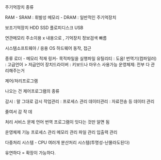 주기억장치 종류


RAM 
	- SRAM : 휘발성 메모리
	- DRAM : 일반적인 주기억장치

보조기억장치 
HDD SSD 플로피디스크 USB 

연관메모리
주소이용 x 내용으로 , 기억장치
정보검색 빠름 

시스템소프트웨아 / 응용
OS 
하드웨어 동작, 접근

종류 
로더 - 메모리 적재
링커- 목적파일을 실행파일
유틸리티 : 도움!
번역기(컴파일러) : 고급언어 > 저급언어
장치드라이버 : 키보드나 마우스 사용가능
운영체제: 전부 다 관리해주는거

제어/처리프로그램

나오는 건 제어프로그램의 종류

감시 : 말 그대로 감시
작업관리 : 프로세스 관리
데이터관리 : 자료전송 등 데이터 관리 

줄여서 감 작 데


처리 서비스 문제 언어 번역 프로그램이 잇다는 것만 알면 됨

운영체제 기능
프로세스 관리
메모리 관리 
파일 관리
입출력 관리

다중처리 시스템 - CPU 여러개
분산처리 시스템(투명성-난몰라도된다)

유연하다 = 확장이 가능하다.
